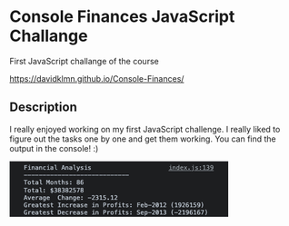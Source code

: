 # Console Finances JavaScript Challange
First JavaScript challange of the course

https://davidklmn.github.io/Console-Finances/

## Description

I really enjoyed working on my first JavaScript challenge. I really liked to figure out the tasks one by one and get them working.
You can find the output in the console! :)

![screencshot of my finished project](https://github.com/davidklmn/Console-Finances/blob/main/images/JSChallange.png)


